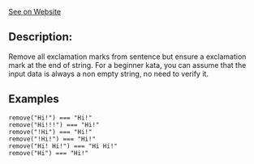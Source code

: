 [See on Website](https://www.codewars.com/kata/57faf12b21c84b5ba30001b0)

## Description:

Remove all exclamation marks from sentence but ensure a exclamation mark at the end of string. For a beginner kata, you can assume that the input data is always a non empty string, no need to verify it.

## Examples

```
remove("Hi!") === "Hi!"
remove("Hi!!!") === "Hi!"
remove("!Hi") === "Hi!"
remove("!Hi!") === "Hi!"
remove("Hi! Hi!") === "Hi Hi!"
remove("Hi") === "Hi!"
```
